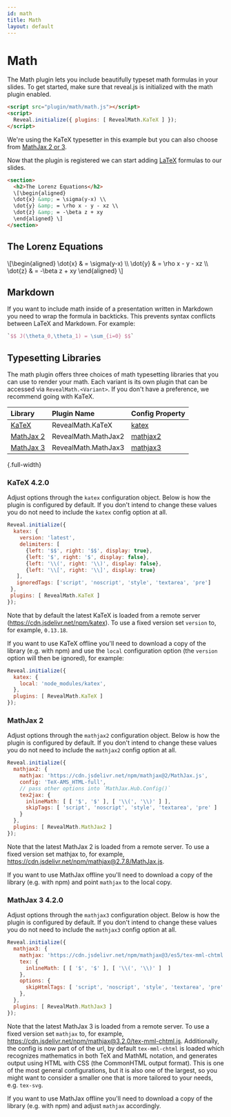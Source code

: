 ```yaml
---
id: math
title: Math
layout: default
---
```


# Math

The Math plugin lets you include beautifully typeset math formulas in your slides. To get started, make sure that reveal.js is initialized with the math plugin enabled.

```html
<script src="plugin/math/math.js"></script>
<script>
  Reveal.initialize({ plugins: [ RevealMath.KaTeX ] });
</script>
```

We're using the KaTeX typesetter in this example but you can also choose from [MathJax 2 or 3](#variants-and-configuration).

Now that the plugin is registered we can start adding [LaTeX](https://en.wikipedia.org/wiki/LaTeX) formulas to our slides.


```html
<section>
  <h2>The Lorenz Equations</h2>
  \[\begin{aligned}
  \dot{x} &amp; = \sigma(y-x) \\
  \dot{y} &amp; = \rho x - y - xz \\
  \dot{z} &amp; = -\beta z + xy
  \end{aligned} \]
</section>
```
<div class="reveal reveal-example">
  <div class="slides">
    <section>
      <h2>The Lorenz Equations</h2>
      \[\begin{aligned}
      \dot{x} &amp; = \sigma(y-x) \\
      \dot{y} &amp; = \rho x - y - xz \\
      \dot{z} &amp; = -\beta z + xy
      \end{aligned} \]
    </section>
  </div>
</div>

## Markdown
If you want to include math inside of a presentation written in Markdown you need to wrap the formula in backticks. This prevents syntax conflicts between LaTeX and Markdown. For example:

```tex
`$$ J(\theta_0,\theta_1) = \sum_{i=0} $$`
```

## Typesetting Libraries
The math plugin offers three choices of math typesetting libraries that you can use to render your math. Each variant is its own plugin that can be accessed via `RevealMath.<Variant>`. If you don't have a preference, we recommend going with KaTeX.

| Library  | Plugin Name | Config Property
| :-       | :-          | :-
| [KaTeX](https://katex.org/)                             | RevealMath.KaTeX         | [katex](#katex)
| [MathJax 2](https://docs.mathjax.org/en/v2.7-latest/)   | RevealMath.MathJax2      | [mathjax2](#mathjax-2)
| [MathJax 3](https://www.mathjax.org/)                   | RevealMath.MathJax3      | [mathjax3](#mathjax-3)
{.full-width}

### KaTeX <span class="r-version-badge new">4.2.0</span>

Adjust options through the `katex` configuration object. Below is how the plugin is configured by default. If you don't intend to change these values you do not need to include the `katex` config option at all.

```js
Reveal.initialize({
  katex: {
    version: 'latest',
    delimiters: [
      {left: '$$', right: '$$', display: true},
      {left: '$', right: '$', display: false},
      {left: '\\(', right: '\\)', display: false},
      {left: '\\[', right: '\\]', display: true}
   ],
   ignoredTags: ['script', 'noscript', 'style', 'textarea', 'pre']
 },
 plugins: [ RevealMath.KaTeX ]
});
```

Note that by default the latest KaTeX is loaded from a remote server (https://cdn.jsdelivr.net/npm/katex). To use a fixed version set `version` to, for example, `0.13.18`.

If you want to use KaTeX offline you'll need to download a copy of the library (e.g. with npm) and use the `local` configuration option (the `version` option will then be ignored), for example:

```js
Reveal.initialize({
  katex: {
    local: 'node_modules/katex',
  },
  plugins: [ RevealMath.KaTeX ]
});
```

### MathJax 2

Adjust options through the `mathjax2` configuration object. Below is how the plugin is configured by default. If you don't intend to change these values you do not need to include the `mathjax2` config option at all.

```js
Reveal.initialize({
  mathjax2: {
    mathjax: 'https://cdn.jsdelivr.net/npm/mathjax@2/MathJax.js',
    config: 'TeX-AMS_HTML-full',
    // pass other options into `MathJax.Hub.Config()`
    tex2jax: {
      inlineMath: [ [ '$', '$' ], [ '\\(', '\\)' ] ],
      skipTags: [ 'script', 'noscript', 'style', 'textarea', 'pre' ]
    }
  },
  plugins: [ RevealMath.MathJax2 ]
});
```

Note that the latest MathJax 2 is loaded from a remote server. To use a fixed version set mathjax to, for example, https://cdn.jsdelivr.net/npm/mathjax@2.7.8/MathJax.js.

If you want to use MathJax offline you'll need to download a copy of the library (e.g. with npm) and point `mathjax` to the local copy.

### MathJax 3 <span class="r-version-badge new">4.2.0</span>

Adjust options through the `mathjax3` configuration object. Below is how the plugin is configured by default. If you don't intend to change these values you do not need to include the `mathjax3` config option at all.

```js
Reveal.initialize({
  mathjax3: {
    mathjax: 'https://cdn.jsdelivr.net/npm/mathjax@3/es5/tex-mml-chtml.js',
    tex: {
      inlineMath: [ [ '$', '$' ], [ '\\(', '\\)' ]  ]
    },
    options: {
      skipHtmlTags: [ 'script', 'noscript', 'style', 'textarea', 'pre' ]
    },
  },
  plugins: [ RevealMath.MathJax3 ]
});
```

Note that the latest MathJax 3 is loaded from a remote server. To use a fixed version set `mathjax` to, for example, <https://cdn.jsdelivr.net/npm/mathjax@3.2.0/tex-mml-chtml.js>. Additionally, the config is now part of of the url, by default `tex-mml-chtml` is loaded which recognizes mathematics in both TeX and MathML notation, and generates output using HTML with CSS (the CommonHTML output format). This is one of the most general configurations, but it is also one of the largest, so you might want to consider a smaller one that is more tailored to your needs, e.g. `tex-svg`.

If you want to use MathJax offline you'll need to download a copy of the library (e.g. with npm) and adjust `mathjax` accordingly.
